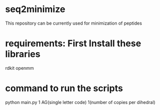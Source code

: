 # seq2minimize
This repository can be currently used for minimization of peptides
# requirements: First Install these libraries
rdkit 
openmm
# command to run the scripts
python main.py 1 AG(single letter code) 1(number of copies per dihedral)
